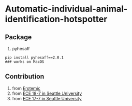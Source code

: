 # Automatic-individual-animal-identification-hotspotter

## Package
1. pyhesaff
```
pip install pyhesaff==2.0.1
### works on MacOS
```

## Contribution
1. from [Erotemic](https://github.com/Erotemic/hotspotter)
2. from [ECE 18-7 in Seattle University](https://github.com/SU-ECE-18-7/hotspotter)
3. from [ECE 17-7 in Seattle University](https://github.com/SU-ECE-17-7/hotspotter)

